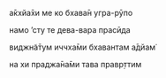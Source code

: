 а̄кхйа̄хи ме ко бхава̄н угра-рӯпо

намо ’сту те дева-вара прасӣда

виджн̃а̄тум иччха̄ми бхавантам а̄дйам̇

на хи праджа̄на̄ми тава правр̣ттим